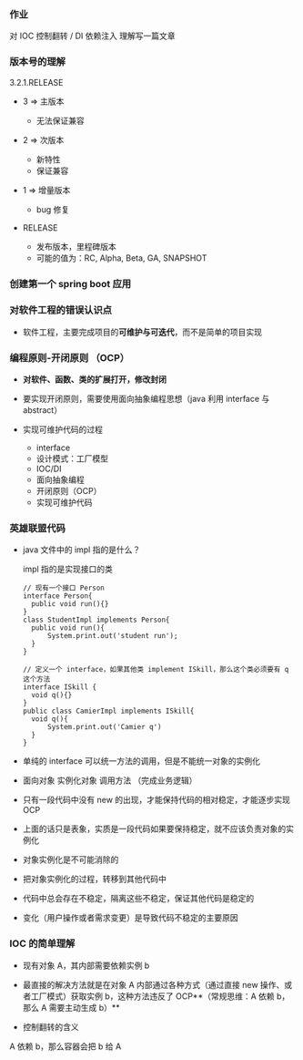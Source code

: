  

### 作业

对  IOC 控制翻转 /  DI 依赖注入 理解写一篇文章

### 版本号的理解

3.2.1.RELEASE

- 3 => 主版本
  -  无法保证兼容

- 2 => 次版本
  -  新特性 
  - 保证兼容

- 1 => 增量版本
  -  bug 修复
- RELEASE
  - 发布版本，里程碑版本
  - 可能的值为：RC, Alpha, Beta, GA, SNAPSHOT



### 创建第一个 spring boot 应用



### 对软件工程的错误认识点

- 软件工程，主要完成项目的**可维护与可迭代**，而不是简单的项目实现

  

  



### 编程原则-开闭原则 （OCP）

- **对软件、函数、类的扩展打开，修改封闭** 

-  要实现开闭原则，需要使用面向抽象编程思想（java 利用 interface 与 abstract）
- 实现可维护代码的过程
  - interface
  - 设计模式：工厂模型
  - IOC/DI
  - 面向抽象编程
  - 开闭原则（OCP）
  - 实现可维护代码



###  英雄联盟代码

- java 文件中的 impl 指的是什么？

  

  impl 指的是实现接口的类

  ```
  // 现有一个接口 Person 
  interface Person{
  	public void run(){}
  }
  class StudentImpl implements Person{
  	public void run(){
  		System.print.out('student run');
  	}
  }
  ```

  

  

  ````
  // 定义一个 interface，如果其他类 implement ISkill，那么这个类必须要有 q 这个方法
  interface ISkill {
  	void q(){}
  }
  public class CamierImpl implements ISkill{
  	void q(){
  		System.print.out('Camier q')
  	}
  }
  
  ````

- 单纯的 interface 可以统一方法的调用，但是不能统一对象的实例化 
- 面向对象 实例化对象 调用方法 （完成业务逻辑）
- 只有一段代码中没有 new 的出现，才能保持代码的相对稳定，才能逐步实现 OCP
- 上面的话只是表象，实质是一段代码如果要保持稳定，就不应该负责对象的实例化
- 对象实例化是不可能消除的
- 把对象实例化的过程，转移到其他代码中
-  代码中总会存在不稳定，隔离这些不稳定，保证其他代码是稳定的
- 变化（用户操作或者需求变更）是导致代码不稳定的主要原因



### IOC 的简单理解

- 现有对象 A，其内部需要依赖实例 b

- 最直接的解决方法就是在对象 A 内部通过各种方式（通过直接 new 操作、或者工厂模式）获取实例 b，这种方法违反了 OCP**（常规思维：A 依赖 b，那么 A 需要主动生成 b）**

-  控制翻转的含义

  A 依赖 b，那么容器会把 b 给 A





 

 









 

 







 









